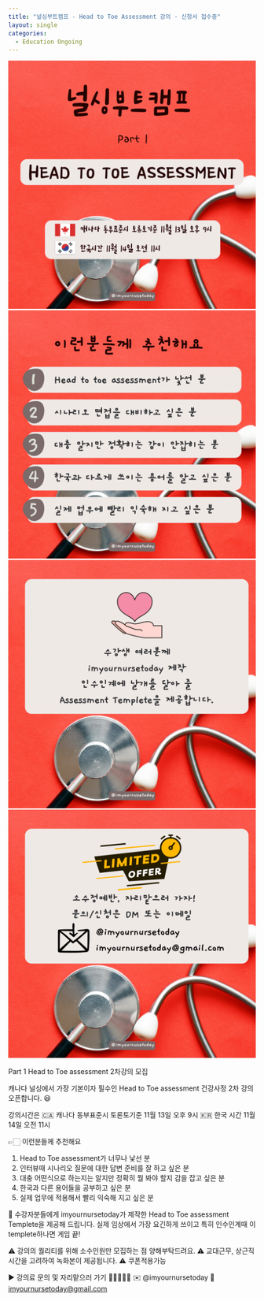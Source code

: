 ```yaml
---
title: "널싱부트캠프 - Head to Toe Assessment 강의 - 신청서 접수중"
layout: single
categories:
  - Education Ongoing
---
```

![headtotoe1](\pictures\Headtotoe\headtotoe1.png)
![headtotoe2](\pictures\Headtotoe\headtotoe2.png)
![headtotoe3](\pictures\Headtotoe\headtotoe3.png)
![headtotoe4](\pictures\Headtotoe\headtotoe4.png)

Part 1 Head to Toe assessment 2차강의 모집

캐나다 널싱에서 가장 기본이자 필수인
Head to Toe assessment 건강사정 2차 강의 오픈합니다. 😆

강의시간은
🇨🇦 캐나다 동부표준시 토론토기준 11월 13일 오후 9시
🇰🇷 한국 시간 11월 14일 오전 11시

👉🏻 이런분들께 추천해요

1. Head to Toe assessment가 너무나 낯선 분
2. 인터뷰때 시나리오 질문에 대한 답변 준비를 잘 하고 싶은 분
3. 대충 어떤식으로 하는지는 알지만 정확히 뭘 봐야 할지 감을 잡고 싶은 분
4. 한국과 다른 용어들을 공부하고 싶은 분
5. 실제 업무에 적용해서 빨리 익숙해 지고 싶은 분

🎁 수강자분들에게 imyournursetoday가 제작한 Head to Toe assessment Templete을 제공해 드립니다. 실제 임상에서 가장 요긴하게 쓰이고 특히 인수인계때 이 templete하나면 게임 끝!

⚠️ 강의의 퀄리티를 위해 소수인원만 모집하는 점 양해부탁드려요.
⚠️ 교대근무, 상근직 시간을 고려하여 녹화본이 제공됩니다.
⚠️ 쿠폰적용가능

▶️ 강의료 문의 및 자리맡으러 가기 🏃🏻‍♀️🏃🏻
✉️ @imyournursetoday
📧 imyournursetoday@gmail.com
